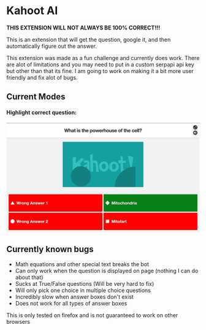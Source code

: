 # Kahoot AI

**THIS EXTENSION WILL NOT ALWAYS BE 100% CORRECT!!!**

This is an extension that will get the question, google it, and then automatically figure out the answer.

This extension was made as a fun challenge and currently does work. There are alot of limitations and you may need to put in a custom serpapi api key but other than that its fine. I am going to work on making it a bit more user friendly and fix alot of bugs.

## Current Modes


#### Highlight correct question:
![Highlight mode](assets/highlight.png)

## Currently known bugs
- Math equations and other special text breaks the bot
- Can only work when the question is displayed on page (nothing I can do about that)
- Sucks at True/False questions (Will be very hard to fix)
- Will only pick one choice in multiple choice questions
- Incredibly slow when answer boxes don't exist
- Does not work for all types of answer boxes

This is only tested on firefox and is not guaranteed to work on other browsers
